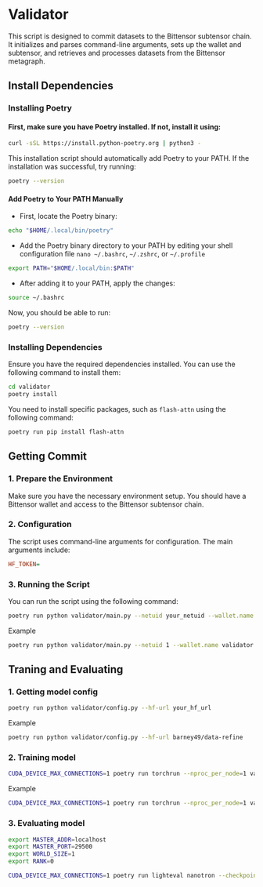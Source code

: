 # Validator

This script is designed to commit datasets to the Bittensor subtensor chain. It initializes and parses command-line arguments, sets up the wallet and subtensor, and retrieves and processes datasets from the Bittensor metagraph.

## Install Dependencies

### Installing Poetry
#### First, make sure you have Poetry installed. If not, install it using:
```bash
curl -sSL https://install.python-poetry.org | python3 -
```
This installation script should automatically add Poetry to your PATH. If the installation was successful, try running:
```bash
poetry --version
```
#### Add Poetry to Your PATH Manually
- First, locate the Poetry binary:
```bash
echo "$HOME/.local/bin/poetry"
```
- Add the Poetry binary directory to your PATH by editing your shell configuration file `nano ~/.bashrc`, `~/.zshrc`, or `~/.profile`
```bash
export PATH="$HOME/.local/bin:$PATH"
```
- After adding it to your PATH, apply the changes:
```bash
source ~/.bashrc
```
Now, you should be able to run:
```bash
poetry --version
```
### Installing Dependencies

Ensure you have the required dependencies installed. You can use the following command to install them:
```bash
cd validator
poetry install
```
You need to install specific packages, such as `flash-attn` using the following command:
```bash
poetry run pip install flash-attn
```
## Getting Commit

### 1. Prepare the Environment

Make sure you have the necessary environment setup. You should have a Bittensor wallet and access to the Bittensor subtensor chain.

### 2. Configuration

The script uses command-line arguments for configuration. The main arguments include:
```ini
HF_TOKEN=
```
### 3. Running the Script

You can run the script using the following command:

```bash
poetry run python validator/main.py --netuid your_netuid --wallet.name your_wallet --wallet.hotkey your_wallet_hotkey
```
Example
```bash
poetry run python validator/main.py --netuid 1 --wallet.name validator --wallet.hotkey default
```

## Traning and Evaluating

### 1. Getting model config

```bash
poetry run python validator/config.py --hf-url your_hf_url
```
Example
```bash
poetry run python validator/config.py --hf-url barney49/data-refine
```

### 2. Training model

```bash
CUDA_DEVICE_MAX_CONNECTIONS=1 poetry run torchrun --nproc_per_node=1 validator/train.py --config-file your_config_file
```
Example
```bash
CUDA_DEVICE_MAX_CONNECTIONS=1 poetry run torchrun --nproc_per_node=1 validator/train.py --config-file validator/config.yaml
```

### 3. Evaluating model

```bash
export MASTER_ADDR=localhost
export MASTER_PORT=29500
export WORLD_SIZE=1
export RANK=0
```

```bash
CUDA_DEVICE_MAX_CONNECTIONS=1 poetry run lighteval nanotron --checkpoint-config-path validator/checkpoints/10/config.yaml --lighteval-override validator/template.yaml
```